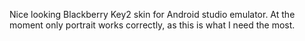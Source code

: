 Nice looking Blackberry Key2 skin for Android studio emulator.
At the moment only portrait works correctly, as this is what I need the most.


